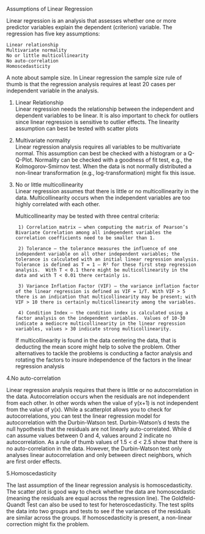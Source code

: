 
Assumptions of Linear Regression

Linear regression is an analysis that assesses whether one or more predictor variables explain the dependent (criterion) variable.  The regression has five key assumptions:

    Linear relationship
    Multivariate normality
    No or little multicollinearity
    No auto-correlation
    Homoscedasticity

A note about sample size.  In Linear regression the sample size rule of thumb is that the regression analysis requires at least 20 cases per independent variable in the analysis.  
  
1. Linear Relationship  
Linear regression needs the relationship between the independent and dependent variables to be linear. It is also important to check for outliers since linear regression is sensitive to outlier effects. The linearity assumption can best be tested with scatter plots

2. Multivariate normality  
Linear regression analysis requires all variables to be multivariate normal. This assumption can best be checked with a histogram or a Q-Q-Plot. Normality can be checked with a goodness of fit test, e.g., the Kolmogorov-Smirnov test. When the data is not normally distributed a non-linear transformation (e.g., log-transformation) might fix this issue.

3. No or little multicollinearity  
Linear regression assumes that there is little or no multicollinearity in the data. Multicollinearity occurs when the independent variables are too highly correlated with each other.

   Multicollinearity may be tested with three central criteria:

        1) Correlation matrix – when computing the matrix of Pearson’s Bivariate Correlation among all independent variables the correlation coefficients need to be smaller than 1.

        2) Tolerance – the tolerance measures the influence of one independent variable on all other independent variables; the tolerance is calculated with an initial linear regression analysis.  Tolerance is defined as T = 1 – R² for these first step regression analysis.  With T < 0.1 there might be multicollinearity in the data and with T < 0.01 there certainly is.

        3) Variance Inflation Factor (VIF) – the variance inflation factor of the linear regression is defined as VIF = 1/T. With VIF > 5 there is an indication that multicollinearity may be present; with VIF > 10 there is certainly multicollinearity among the variables.

        4) Condition Index – the condition index is calculated using a factor analysis on the independent variables.  Values of 10-30 indicate a mediocre multicollinearity in the linear regression variables, values > 30 indicate strong multicollinearity.

   If multicollinearity is found in the data centering the data, that is deducting the mean score might help to solve the problem.  Other       alternatives to tackle the problems is conducting a factor analysis and rotating the factors to insure independence of the factors in the linear regression analysis

4.No auto-correlation  

Linear regression analysis requires that there is little or no autocorrelation in the data. Autocorrelation occurs when the residuals are not independent from each other. In other words when the value of y(x+1) is not independent from the value of y(x).
While a scatterplot allows you to check for autocorrelations, you can test the linear regression model for autocorrelation with the Durbin-Watson test. Durbin-Watson’s d tests the null hypothesis that the residuals are not linearly auto-correlated.  While d can assume values between 0 and 4, values around 2 indicate no autocorrelation.  As a rule of thumb values of 1.5 < d < 2.5 show that there is no auto-correlation in the data. However, the Durbin-Watson test only analyses linear autocorrelation and only between direct neighbors, which are first order effects.

5.Homoscedasticity  

The last assumption of the linear regression analysis is homoscedasticity. The scatter plot is good way to check whether the data are homoscedastic (meaning the residuals are equal across the regression line). The Goldfeld-Quandt Test can also be used to test for heteroscedasticity. The test splits the data into two groups and tests to see if the variances of the residuals are similar across the groups. If homoscedasticity is present, a non-linear correction might fix the problem.
